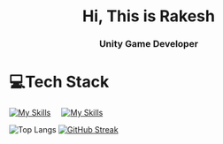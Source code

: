 <h1 align = "center">Hi, This is Rakesh</h1>
<h3 align = "center">Unity Game Developer</h3>

# 💻Tech Stack
[![My Skills](https://skillicons.dev/icons?i=cs,unity&theme=dark)](https://skillicons.dev) &nbsp; &nbsp;
[![My Skills](https://skillicons.dev/icons?i=blender&theme=dark)](https://skillicons.dev) &nbsp; &nbsp;

![Top Langs](https://github-readme-stats.vercel.app/api/top-langs/?username=rakeshkryadav&layout=compact&theme=nightowl)
[![GitHub Streak](https://streak-stats.demolab.com/?user=rakeshkryadav&theme=dark)](https://git.io/streak-stats)
